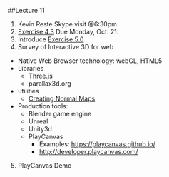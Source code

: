 ##Lecture 11

1. Kevin Reste Skype visit @6:30pm
2. [Exercise 4.3](https://github.com/michael-collins/aa110-fa2015/blob/master/exercises/exercise-4.3/3d-realtime.md) Due Monday, Oct. 21.
3. Introduce [Exercise 5.0](https://github.com/michael-collins/aa110-fa2015/blob/master/exercises/exercise-5.0/3d-realtime-interactive.md)
4. Survey of Interactive 3D for web
  * Native Web Browser technology: webGL, HTML5
  * Libraries
    * Three.js
    * parallax3d.org
  * utilities
    * [Creating Normal Maps](http://cpetry.github.io/NormalMap-Online/)
  * Production tools:
    * Blender game engine
    * Unreal
    * Unity3d
    * PlayCanvas
      * Examples: https://playcanvas.github.io/
      * http://developer.playcanvas.com/
5. PlayCanvas Demo
